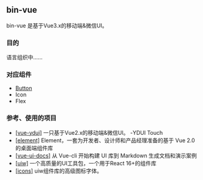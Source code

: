 ## bin-vue
bin-vue 是基于Vue3.x的移动端&微信UI。

### 目的
语言组织中......

### 对应组件
- <a href="https://github.com/ydcss/vue-ydui" target="_blank">Button</a>
- Icon
- Flex

### 参考、使用的项目
- <a href="https://github.com/ydcss/vue-ydui" target="_blank">[vue-ydui]</a> 一只基于Vue2.x的移动端&微信UI。 -YDUI Touch
- <a href="https://github.com/ElemeFE/element" target="_blank">[element]</a> Element，一套为开发者、设计师和产品经理准备的基于 Vue 2.0 的桌面端组件库
- <a href="https://github.com/kitorv/vue-ui-docs" target="_blank">[vue-ui-docs]</a> 从 Vue-cli 开始构建 UI 库到 Markdown 生成文档和演示案例
- <a href="https://github.com/uiw-react/uiw" target="_blank">[uiw]</a> 一个高质量的UI工具包，一个用于React 16+的组件库
- <a href="https://github.com/uiw-react/icons" target="_blank">[icons]</a> uiw组件库的高级图标字体。